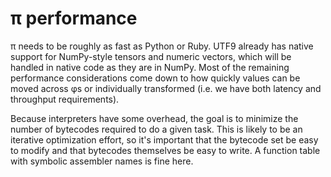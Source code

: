 # π performance
π needs to be roughly as fast as Python or Ruby. UTF9 already has native support for NumPy-style tensors and numeric vectors, which will be handled in native code as they are in NumPy. Most of the remaining performance considerations come down to how quickly values can be moved across φs or individually transformed (i.e. we have both latency and throughput requirements).

Because interpreters have some overhead, the goal is to minimize the number of bytecodes required to do a given task. This is likely to be an iterative optimization effort, so it's important that the bytecode set be easy to modify and that bytecodes themselves be easy to write. A function table with symbolic assembler names is fine here.
